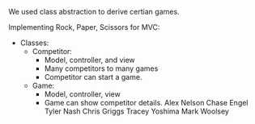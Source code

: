 We used class abstraction to derive certian games.

Implementing Rock, Paper, Scissors for MVC:
* Classes:
	* Competitor: 
		* Model, controller, and view
		* Many competitors to many games
		* Competitor can start a game.
	* Game: 
		* Model, controller, view
		* Game can show competitor details.
Alex Nelson
Chase Engel
Tyler Nash
Chris Griggs
Tracey Yoshima
Mark Woolsey
